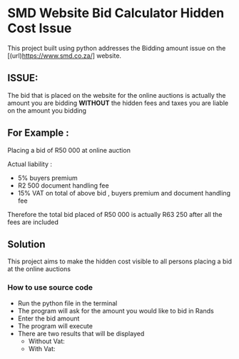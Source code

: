 # SMD Website Bid Calculator Hidden Cost Issue
This project built using python addresses the Bidding amount issue on the [(url)https://www.smd.co.za/] website. 

## **ISSUE:**

The bid that is placed on the website for the online auctions is actually the amount you are bidding **WITHOUT** the hidden fees and taxes
you are liable on the amount you bidding 

 ## **For Example :**

Placing a bid of R50 000 at online auction

Actual liability :

- 5% buyers premium
- R2 500 document handling fee
- 15% VAT on total of above bid , buyers premium and document handling fee

Therefore the total bid placed of R50 000 is actually R63 250 after all the fees are included

## **Solution**

This project aims to make the hidden cost visible to all persons placing a bid at the online auctions

### **How to use source code**

* Run the python file in the terminal
* The program will ask for the amount you would like to bid in Rands
* Enter the bid amount
* The program will execute
* There are two results that will be displayed
  - Without Vat:
  - With Vat:




